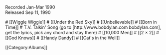 <p class="recdate">Recorded Jan-Mar 1990<br>
Released Sep 11, 1990</p>
# [[Wiggle Wiggle]]
# [[Under the Red Sky]]
# [[Unbelievable]]
# [[Born in Time]]
# T.V. Talkin' Song (go to [http://www.bobdylan.com bobdylan.com], get the lyrics, pick any chord and stay there)
# [[10,000 Men]]
# [[2 × 2]]
# [[God Knows]]
# [[Handy Dandy]]
# [[Cat's in the Well]]



[[Category:Albums]]
